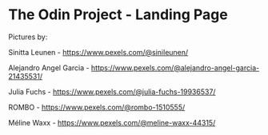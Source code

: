 # The Odin Project - Landing Page

Pictures by:

Sinitta Leunen - https://www.pexels.com/@sinileunen/

Alejandro Angel Garcia - https://www.pexels.com/@alejandro-angel-garcia-21435531/

Julia Fuchs - https://www.pexels.com/@julia-fuchs-19936537/

ROMBO - https://www.pexels.com/@rombo-1510555/

Méline Waxx - https://www.pexels.com/@meline-waxx-44315/